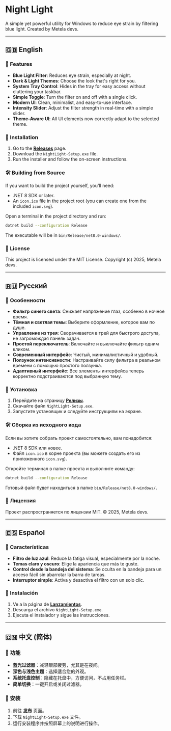 # Night Light

A simple yet powerful utility for Windows to reduce eye strain by filtering blue light. Created by Metela devs.

---

## 🇬🇧 English

### 🚀 Features
- **Blue Light Filter**: Reduces eye strain, especially at night.
- **Dark & Light Themes**: Choose the look that's right for you.
- **System Tray Control**: Hides in the tray for easy access without cluttering your taskbar.
- **Simple Toggle**: Turn the filter on and off with a single click.
- **Modern UI**: Clean, minimalist, and easy-to-use interface.
- **Intensity Slider**: Adjust the filter strength in real-time with a simple slider.
- **Theme-Aware UI**: All UI elements now correctly adapt to the selected theme.

### 💾 Installation
1. Go to the [**Releases**](../../releases/latest) page.
2. Download the `NightLight-Setup.exe` file.
3. Run the installer and follow the on-screen instructions.

### 🛠️ Building from Source
If you want to build the project yourself, you'll need:
- .NET 8 SDK or later.
- An `icon.ico` file in the project root (you can create one from the included `icon.svg`).

Open a terminal in the project directory and run:
```bash
dotnet build --configuration Release
```
The executable will be in `bin/Release/net8.0-windows/`.

### 📄 License
This project is licensed under the MIT License. Copyright (c) 2025, Metela devs.

---

## 🇷🇺 Русский

### 🚀 Особенности
- **Фильтр синего света**: Снижает напряжение глаз, особенно в ночное время.
- **Тёмная и светлая темы**: Выберите оформление, которое вам по душе.
- **Управление из трея**: Сворачивается в трей для быстрого доступа, не загромождая панель задач.
- **Простой переключатель**: Включайте и выключайте фильтр одним кликом.
- **Современный интерфейс**: Чистый, минималистичный и удобный.
- **Ползунок интенсивности**: Настраивайте силу фильтра в реальном времени с помощью простого ползунка.
- **Адаптивный интерфейс**: Все элементы интерфейса теперь корректно подстраиваются под выбранную тему.

### 💾 Установка
1. Перейдите на страницу [**Релизы**](../../releases/latest).
2. Скачайте файл `NightLight-Setup.exe`.
3. Запустите установщик и следуйте инструкциям на экране.

### 🛠️ Сборка из исходного кода
Если вы хотите собрать проект самостоятельно, вам понадобится:
- .NET 8 SDK или новее.
- Файл `icon.ico` в корне проекта (вы можете создать его из приложенного `icon.svg`).

Откройте терминал в папке проекта и выполните команду:
```bash
dotnet build --configuration Release
```
Готовый файл будет находиться в папке `bin/Release/net8.0-windows/`.

### 📄 Лицензия
Проект распространяется по лицензии MIT. © 2025, Metela devs.

---

## 🇪🇸 Español

### 🚀 Características
- **Filtro de luz azul**: Reduce la fatiga visual, especialmente por la noche.
- **Temas claro y oscuro**: Elige la apariencia que más te guste.
- **Control desde la bandeja del sistema**: Se oculta en la bandeja para un acceso fácil sin abarrotar la barra de tareas.
- **Interruptor simple**: Activa y desactiva el filtro con un solo clic.

### 💾 Instalación
1. Ve a la página de [**Lanzamientos**](../../releases/latest).
2. Descarga el archivo `NightLight-Setup.exe`.
3. Ejecuta el instalador y sigue las instrucciones.

---

## 🇨🇳 中文 (简体)

### 🚀 功能
- **蓝光过滤器**：减轻眼部疲劳，尤其是在夜间。
- **深色与浅色主题**：选择适合您的外观。
- **系统托盘控制**：隐藏在托盘中，方便访问，不占用任务栏。
- **简单切换**：一键开启或关闭过滤器。

### 💾 安装
1. 前往 [**发布**](../../releases/latest) 页面。
2. 下载 `NightLight-Setup.exe` 文件。
3. 运行安装程序并按照屏幕上的说明进行操作。
